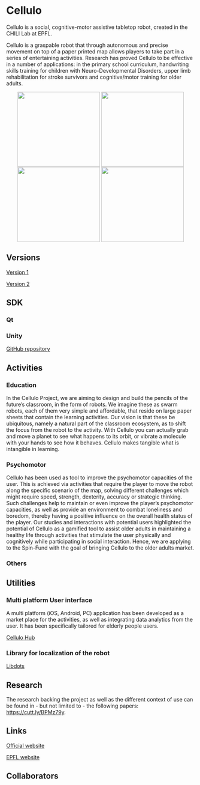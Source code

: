 # Cellulo

Cellulo is a social, cognitive-motor assistive tabletop robot, created in the CHILI Lab at EPFL. 

Cellulo is a graspable robot that through autonomous and precise movement on top of a paper printed map allows players to take part in a series of entertaining activities. Research has proved Cellulo to be effective in a number of applications: in the primary school curriculum, handwriting skills training for children with Neuro-Developmental Disorders, upper limb rehabilitation for stroke survivors and cognitive/motor training for older adults.  
<p align="center">
  <a href="url"><img src="https://user-images.githubusercontent.com/30259634/156397831-37004591-94e1-4843-bdff-60021197e6cc.png" align="center" height="200" width="220" ></a>
  <a href="url"><img src="https://user-images.githubusercontent.com/30259634/156397838-43c90ecc-feb4-4c56-b7e0-bad30f18af49.jpg" align="center" height="200" width="220" ></a>
  <a href="url"><img src="https://user-images.githubusercontent.com/30259634/156397840-b10c4da0-c7b6-4d17-8a0b-383f7c9eb5b0.jpg" align="center" height="200" width="220" ></a>
  <a href="url"><img src="https://user-images.githubusercontent.com/30259634/156397842-71da7d3c-521e-4a58-a3ac-8c925f82b1a7.jpg" align="center" height="200" width="220" ></a>
</p>


## Versions

[Version 1](https://github.com/chili-epfl/CelluloV1)

[Version 2](https://github.com/chili-epfl/CelluloV2)

## SDK

### Qt

### Unity

[GitHub repository](https://github.com/chili-epfl/cellulo-unity-sdk)

## Activities

### Education

In the Cellulo Project, we are aiming to design and build the pencils of the future’s classroom, in the form of robots. We imagine these as swarm robots, each of them very simple and affordable, that reside on large paper sheets that contain the learning activities. Our vision is that these be ubiquitous, namely a natural part of the classroom ecosystem, as to shift the focus from the robot to the activity. With Cellulo you can actually grab and move a planet to see what happens to its orbit, or vibrate a molecule with your hands to see how it behaves. Cellulo makes tangible what is intangible in learning.

### Psychomotor 

Cellulo has been used as tool to improve the psychomotor capacities of the user. This is achieved via activities that require the player to move the robot along the specific scenario of the map, solving different challenges which might require speed, strength, dexterity, accuracy or strategic thinking. Such challenges help to maintain or even improve the player’s psychomotor capacities, as well as provide an environment to combat loneliness and boredom, thereby having a positive influence on the overall health status of the player. Our studies and interactions with potential users highlighted the potential of Cellulo as a gamified tool to assist older adults in maintaining a healthy life through activities that stimulate the user physically and cognitively while participating in social interaction. Hence, we are applying to the Spin-Fund with the goal of bringing Cellulo to the older adults market.

### Others

## Utilities

### Multi platform User interface

A multi platform (iOS, Android, PC) application has been developed as a market place for the activities, as well as integrating data analytics from the user. It has been specifically tailored for elderly people users.

[Cellulo Hub](https://github.com/Cellulo-Hub-Team/Hub)

### Library for localization of the robot

[Libdots](https://www.epfl.ch/labs/chili/dissemination/software/libdots/)

## Research

The research backing the project as well as the different context of use can be found in - but not limited to - the following papers: https://cutt.ly/BPMz79y.

## Links

[Official website](https://cellulo.ch/)

[EPFL website](https://www.epfl.ch/labs/chili/index-html/research/cellulo/)

## Collaborators


